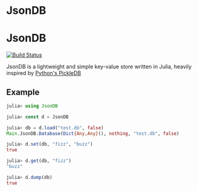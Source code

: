 # JsonDB

# JsonDB
[![Build Status](https://travis-ci.org/glitzflitz/JsonDB.jl.svg?branch=master)](https://travis-ci.org/glitzflitz/JsonDB.jl)

JsonDB is a lightweight and simple key-value store written in Julia, heavily inspired by [Python's PickleDB](https://pythonhosted.org/pickleDB/)

## Example
```julia
julia> using JsonDB

julia> const d = JsonDB

julia> db = d.load("test.db", false)
Main.JsonDB.Database(Dict{Any,Any}(), nothing, "test.db", false)

julia> d.set(db, "fizz", "buzz")
true

julia> d.get(db, "fizz")
"buzz"

julia> d.dump(db)
true
```


